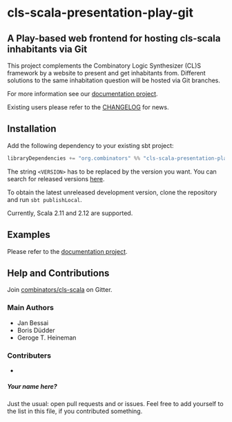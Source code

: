 # cls-scala-presentation-play-git
## A Play-based web frontend for hosting cls-scala inhabitants via Git

This project complements the Combinatory Logic Synthesizer (CL)S framework by a website to present and get inhabitants
from. Different solutions to the same inhabitation question will be hosted via Git branches.

For more information see our [documentation project](https://combinators.github.io/).

Existing users please refer to the [CHANGELOG](CHANGELOG.md) for news.

## Installation

Add the following dependency to your existing sbt project: 
```scala
libraryDependencies += "org.combinators" %% "cls-scala-presentation-play-git" % "<VERSION>"
```
The string `<VERSION>` has to be replaced by the version you want.
You can search for released versions [here](http://search.maven.org/#search%7Cga%7C1%7Ccls-scala-presentation-play-git).

To obtain the latest unreleased development version, clone the repository and run `sbt publishLocal`.

Currently, Scala 2.11 and 2.12 are supported.

## Examples

Please refer to the [documentation project](https://combinators.github.io/).

## Help and Contributions

Join [combinators/cls-scala](https://gitter.im/combinators/cls-scala) on Gitter.

### Main Authors

- Jan Bessai
- Boris Düdder
- Geroge T. Heineman

### Contributers

-
##### Your name here?
Just the usual: open pull requests and or issues.
Feel free to add yourself to the list in this file, if you contributed something.
